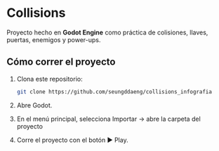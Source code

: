 # Collisions
Proyecto hecho en **Godot Engine** como práctica de colisiones, llaves, puertas, enemigos y power-ups.

## Cómo correr el proyecto
1. Clona este repositorio:
   ```bash
   git clone https://github.com/seungddaeng/collisions_infografia

2. Abre Godot.

3. En el menú principal, selecciona Importar → abre la carpeta del proyecto

4. Corre el proyecto con el botón ▶ Play.
